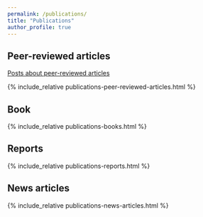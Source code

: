 ```yaml
---
permalink: /publications/
title: "Publications"
author_profile: true
---
```


## Peer-reviewed articles

[Posts about peer-reviewed articles](categories/#peer-reviewed-articles)

{% include_relative publications-peer-reviewed-articles.html %}


## Book

{% include_relative publications-books.html %}

## Reports

{% include_relative publications-reports.html %}

## News articles

{% include_relative publications-news-articles.html %}


